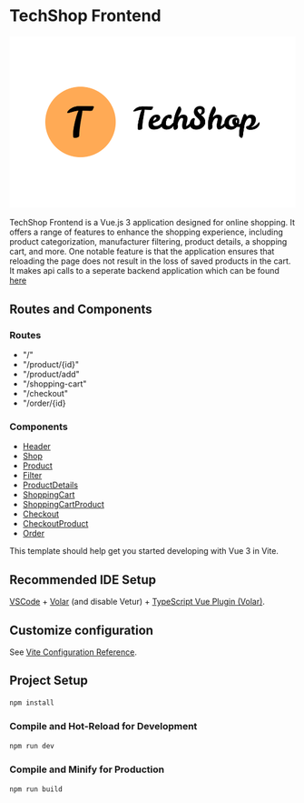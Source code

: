 # TechShop Frontend

![TechShop Logo](documentation/logo.png)

TechShop Frontend is a Vue.js 3 application designed for online shopping. It offers a range of features to enhance the shopping experience, including product categorization, manufacturer filtering, product details, a shopping cart, and more. One notable feature is that the application ensures that reloading the page does not result in the loss of saved products in the cart.
It makes api calls to a seperate backend application which can be found [here](https://github.com/vladimirstojcheski/tech-shop-be)

## Routes and Components
### Routes
- "/"
- "/product/{id}"
- "/product/add"
- "/shopping-cart"
- "/checkout"
- "/order/{id}

### Components
- [Header](https://github.com/vladimirstojcheski/tech-shop-fe/blob/main/src/components/Header.vue)
- [Shop](https://github.com/vladimirstojcheski/tech-shop-fe/blob/main/src/components/Shop.vue)
- [Product](https://github.com/vladimirstojcheski/tech-shop-fe/blob/main/src/components/Product.vue)
- [Filter](https://github.com/vladimirstojcheski/tech-shop-fe/blob/main/src/components/Filter.vue)
- [ProductDetails](https://github.com/vladimirstojcheski/tech-shop-fe/blob/main/src/components/ProductDetails.vue)
- [ShoppingCart](https://github.com/vladimirstojcheski/tech-shop-fe/blob/main/src/components/ShoppingCart.vue)
- [ShoppingCartProduct](https://github.com/vladimirstojcheski/tech-shop-fe/blob/main/src/components/ShoppingCartProduct.vue)
- [Checkout](https://github.com/vladimirstojcheski/tech-shop-fe/blob/main/src/components/Checkout.vue)
- [CheckoutProduct](https://github.com/vladimirstojcheski/tech-shop-fe/blob/main/src/components/CheckoutProduct.vue)
- [Order](https://github.com/vladimirstojcheski/tech-shop-fe/blob/main/src/components/Order.vue)



This template should help get you started developing with Vue 3 in Vite.

## Recommended IDE Setup

[VSCode](https://code.visualstudio.com/) + [Volar](https://marketplace.visualstudio.com/items?itemName=Vue.volar) (and disable Vetur) + [TypeScript Vue Plugin (Volar)](https://marketplace.visualstudio.com/items?itemName=Vue.vscode-typescript-vue-plugin).

## Customize configuration

See [Vite Configuration Reference](https://vitejs.dev/config/).

## Project Setup

```sh
npm install
```

### Compile and Hot-Reload for Development

```sh
npm run dev
```

### Compile and Minify for Production

```sh
npm run build
```
